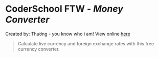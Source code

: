 # CoderSchool FTW - *Money Converter*
Created by: Thương - you know who i am! View online [here](https://elastic-dijkstra-ae8ea3.netlify.com/)
> Calculate live currency and foreign exchange rates with this free currency converter.
